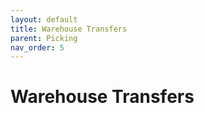 ```yaml
---
layout: default
title: Warehouse Transfers
parent: Picking
nav_order: 5
---
```


# Warehouse Transfers